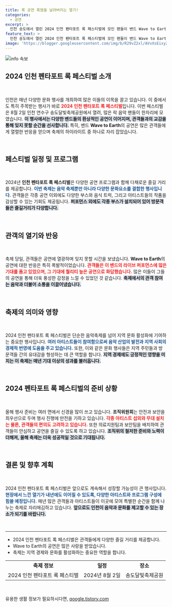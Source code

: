 ```yaml
---
title: 록 공연 폭염을 날려버리는 열기!
categories:
  - 공연
excerpt: >
  인천 송도에서 열린 2024 인천 펜타포트 록 페스티벌에 모인 팬들이 밴드 Wave to Earth의 열정적인 공연에 푹 빠졌다! 록 음악의 열기가 가득한 현장을 놓치지 마세요!
feature_text: >
  인천 송도에서 열린 2024 인천 펜타포트 록 페스티벌에 모인 팬들이 밴드 Wave to Earth의 열정적인 공연에 푹 빠졌다! 록 음악의 열기가 가득한 현장을 놓치지 마세요!
image: 'https://blogger.googleusercontent.com/img/b/R29vZ2xl/AVvXsEixyZcFfHzMRdzZMjFBmAUKJYCLCGyLL1o632UiGVXcaFdKo_bkvkuCioo0uUKlGfBVcT3P84aROyZIXSBEx3Aw5nCQ3pTgDom1WDC4m8eifvWiAmWEEVb4x6G_l8C0QH225ldMjyaFvpxGEBGNO37VmDTDMHGhJPq73UglMfDca1-0aw/s1600/blogspot.png'
---
```


<p><img src="https://blogger.googleusercontent.com/img/b/R29vZ2xl/AVvXsEixyZcFfHzMRdzZMjFBmAUKJYCLCGyLL1o632UiGVXcaFdKo_bkvkuCioo0uUKlGfBVcT3P84aROyZIXSBEx3Aw5nCQ3pTgDom1WDC4m8eifvWiAmWEEVb4x6G_l8C0QH225ldMjyaFvpxGEBGNO37VmDTDMHGhJPq73UglMfDca1-0aw/s1600/blogspot.png" alt="info 속보" /></p>

<h2 data-ke-size="size26">2024 인천 펜타포트 록 페스티벌 소개</h2>

<p data-ke-size="size16">&nbsp;</p>

<p>인천은 매년 다양한 문화 행사를 개최하여 많은 이들의 이목을 끌고 있습니다. 이 중에서도 특히 주목받는 행사가 바로 <b><span style="color: #ee2323;">2024 인천 펜타포트 록 페스티벌</span></b>입니다. 이번 페스티벌은 8월 2일 인천 연수구 송도달빛축제공원에서 열려, 많은 락 음악 팬들이 한자리에 모였습니다. <b><span style="background-color: #21538527;">이 행사에서는 다양한 밴드들의 환상적인 공연이 이어지며, 관객들과의 교감을 통해 잊지 못할 순간을 선사합니다.</span></b> 특히, 밴드 <b>Wave to Earth</b>의 공연은 많은 관객들에게 열렬한 반응을 얻으며 축제의 하이라이트 중 하나로 자리 잡았습니다.</p>

<p data-ke-size="size16">&nbsp;</p>

<h2 data-ke-size="size26">페스티벌 일정 및 프로그램</h2>

<p data-ke-size="size16">&nbsp;</p>

<p>2024년 <b>인천 펜타포트 록 페스티벌</b>은 다양한 공연 프로그램과 함께 다채로운 즐길 거리를 제공합니다. <b><span style="color: #1a5490;">이번 축제는 음악 축제뿐만 아니라 다양한 문화요소를 결합한 행사입니다.</span></b> 관객들은 각종 공연 이외에도 다양한 부스와 음식 트럭, 그리고 아티스트들의 작품을 감상할 수 있는 기회도 제공됩니다. <b><span style="background-color: #21538527;">퍼포먼스 외에도 각종 부스가 설치되어 있어 방문객들은 즐길거리가 다양합니다.</span></b></p>

<p data-ke-size="size16">&nbsp;</p>

<h2 data-ke-size="size26">관객의 열기와 반응</h2>

<p data-ke-size="size16">&nbsp;</p>

<p>축제 당일, 관객들은 공연에 열광하며 잊지 못할 시간을 보냈습니다. <b>Wave to Earth</b>의 공연에 대한 반응은 특히 폭발적이었습니다. <b><span style="color: #ee2323;">관객들은 이 밴드의 라이브 퍼포먼스에 많은 기대를 품고 있었으며, 그 기대에 퀄리티 높은 공연으로 화답했습니다.</span></b> 많은 이들이 그들의 공연을 통해 더욱 풍성한 감정을 느낄 수 있었던 것 같습니다. <b><span style="background-color: #21538527;">축제에서의 관객 참여는 음악과 더불어 소통을 이끌어냈습니다.</span></b></p>

<p data-ke-size="size16">&nbsp;</p>

<h2 data-ke-size="size26">축제의 의미와 영향</h2>

<p data-ke-size="size16">&nbsp;</p>

<p>2024 인천 펜타포트 록 페스티벌은 단순한 음악축제를 넘어 지역 문화 활성화에 기여하는 중요한 행사입니다. <b><span style="color: #1a5490;">여러 아티스트들이 참여함으로써 음악 산업의 발전과 지역 사회의 경제적 번영에 도움을 주고 있습니다.</span></b> 또한, 이와 같은 문화 행사들은 지역 주민들과 방문객들 간의 유대감을 형성하는 데 큰 역할을 합니다. <b><span style="background-color: #21538527;">지역 경제에도 긍정적인 영향을 미치는 이 축제는 매년 기대 이상의 성과를 불러옵니다.</span></b></p>

<p data-ke-size="size16">&nbsp;</p>

<h2 data-ke-size="size26">2024 펜타포트 록 페스티벌의 준비 상황</h2>

<p data-ke-size="size16">&nbsp;</p>

<p>올해 행사 준비는 여러 면에서 신경을 많이 쓰고 있습니다. <b>조직위원회</b>는 안전과 보안을 최우선으로 두며 행사 진행에 만전을 기하고 있습니다. <b><span style="color: #ee2323;">각종 아티스트 섭외와 무대 설치는 물론, 관객들의 편의도 고려하고 있습니다.</span></b> 또한 의료지원팀과 보안팀을 배치하여 관객들이 안심하고 공연을 즐길 수 있도록 하고 있습니다. <b><span style="background-color: #21538527;">조직위의 철저한 준비와 노력이 더해져, 올해 축제는 더욱 성공적일 것으로 기대됩니다.</span></b></p>

<p data-ke-size="size16">&nbsp;</p>

<h2 data-ke-size="size26">결론 및 향후 계획</h2>

<p data-ke-size="size16">&nbsp;</p>

<p>2024 인천 펜타포트 록 페스티벌은 앞으로도 계속해서 성장할 가능성이 큰 행사입니다. <b><span style="color: #1a5490;">현장에서 느낀 열기가 내년에도 이어질 수 있도록, 다양한 아티스트와 프로그램 구성에 힘쓸 예정입니다.</span></b> 매년 많은 관객들과 아티스트들이 이곳에 모여 특별한 순간을 함께 나누는 축제로 자리매김하고 있습니다. <b><span style="background-color: #21538527;">앞으로도 인천이 음악과 문화를 제고할 수 있는 장소가 되기를 바랍니다.</span></b> </p>

<p data-ke-size="size16">&nbsp;</p>

<hr>

<ul>
    <li>2024 인천 펜타포트 록 페스티벌은 관객들에게 다양한 즐길 거리를 제공합니다.</li>
    <li>Wave to Earth의 공연은 많은 사랑을 받았습니다.</li>
    <li>축제는 지역 경제와 문화를 활성화하는 중요한 역할을 합니다.</li>
</ul>

<table>
    <tr>
        <td style="text-align: center; height: 17px;"><b>축제 정보</b></td>
        <td style="text-align: center; height: 17px;"><b>일정</b></td>
        <td style="text-align: center; height: 17px;"><b>장소</b></td>
    </tr>
    <tr>
        <td style="text-align: center; height: 17px;">2024 인천 펜타포트 록 페스티벌</td>
        <td style="text-align: center; height: 17px;">2024년 8월 2일</td>
        <td style="text-align: center; height: 17px;">송도달빛축제공원</td>
    </tr>
</table>

<p data-ke-size="size16">&nbsp;</p>
유용한 생활 정보가 필요하시다면, <a href="https://qoogle.tistory.com" rel="dofollow">qoogle.tistory.com</a>


